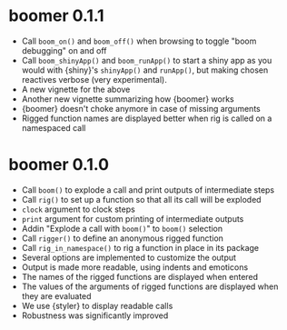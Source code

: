 # boomer 0.1.1

* Call `boom_on()` and `boom_off()` when browsing to toggle "boom debugging" on and off
* Call `boom_shinyApp()` and `boom_runApp()` to start a shiny app as you would with {shiny}'s
`shinyApp()` and `runApp()`, but making chosen reactives verbose (very experimental).
* A new vignette for the above
* Another new vignette summarizing how {boomer} works
* {boomer} doesn't choke anymore in case of missing arguments
* Rigged function names are displayed better when rig is called on a namespaced call

# boomer 0.1.0

* Call `boom()` to explode a call and print outputs of intermediate steps
* Call `rig()` to set up a function so that all its call will be exploded
* `clock` argument to clock steps
* `print` argument for custom printing of intermediate outputs
* Addin "Explode a call with `boom()`" to `boom()` selection
* Call `rigger()` to define an anonymous rigged function
* Call `rig_in_namespace()` to rig a function in place in its package
* Several options are implemented to customize the output
* Output is made more readable, using indents and emoticons
* The names of the rigged functions are displayed when entered
* The values of the arguments of rigged functions are displayed when they are
evaluated
* We use {styler} to display readable calls
* Robustness was significantly improved 
